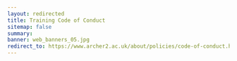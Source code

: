```yaml
---
layout: redirected
title: Training Code of Conduct
sitemap: false
summary: 
banner: web_banners_05.jpg
redirect_to: https://www.archer2.ac.uk/about/policies/code-of-conduct.html
---
```

